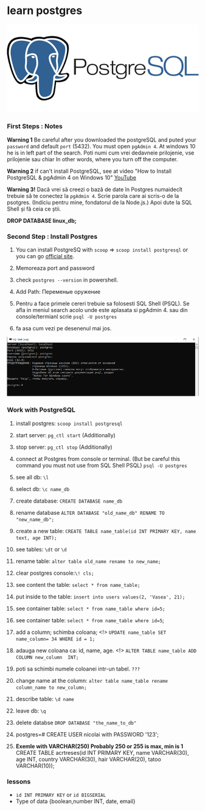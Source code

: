 # learn postgres
![JavaScript](img/postgres.png)

### First Steps : Notes

**Warning 1** Be careful after you downloaded the postgreSQL and puted your `password` and default `port` (5432). You must open `pgAdmin 4`. At windows 10 he is in left part of the search. Poti numi cum vrei dedavneie prilojenie, vse prilojenie sau chiar In other words, where you turn off the computer.

**Warning 2** if can't install PostgreSQL, see at video "How to Install PostgreSQL & pgAdmin 4 on Windows 10" [YouTube](https://www.youtube.com/watch?v=e1MwsT5FJRQ&list=PLQqEY2kzSbZ5m0FyWH0BuOiCne05mwecW&index=6&ab_channel=ProgrammingKnowledge)

**Warning 3!** Dacă vrei să creezi o bază de date în Postgres numaidecît trebuie să te conectez la `pgAdmin 4`. Scrie parola care ai scris-o de la psotgres. (Indiciu pentru mine, fondatorul de la Node.js.) Apoi dute la SQL Shell și fă ceia ce știi.

**DROP DATABASE linux_db;**

### Second Step : Install Postgres

1. You can install PostgreSQ with `scoop` => `scoop install postgresql` or you can go [official site](https://www.postgresql.org/download/). 

2. Memoreaza port and password

3. check `postgres --version` in powershell.

4. Add Path: Переменые оружение

5. Pentru a face primele cereri trebuie sa folosesti SQL Shell (PSQL). Se afla in meniul search acolo unde este aplasata si pgAdmin 4. sau din console/termianl scrie `psql -U postgres` 

6. fa asa cum vezi pe desenenul mai jos.

![PSQL](img/SQL_Shell_PSQL.PNG) 

### Work with PostgreSQL

1. install postgres: `scoop install postgresql`
2. start server: `pg_ctl start`  (Additionally)
3. stop server: `pg_ctl stop` (Additionally)
4. connect at Postgres from console or terminal. (But be careful this command you must not use from SQL Shell PSQL) `psql -U postgres`
5. see all db: `\l`
6. select db: `\c name_db`
7. create database: `CREATE DATABASE name_db`
8. rename database `ALTER DATABASE "old_name_db" RENAME TO "new_name_db";`
9. create a new table: `CREATE TABLE name_table(id INT PRIMARY KEY, name text, age INT);`
10. see tables: `\dt` or `\d`
11. rename table: `alter table old_name rename to new_name;`
12. clear postgres console:`\! cls;`
13. see content the table: `select * from name_table;`
14. put inside to the table: `insert into users values(2, 'Vasea', 21);`
15. see container table: `select * from name_table where id=5;`
16. see container table: `select * from name_table where id=5`;
17. add a column; schimba coloana; <!>
`UPDATE name_table SET name_column= 34 WHERE id = 1;`

18. adauga new coloana ca: id, name, age. <!>
`ALTER TABLE name_table ADD COLUMN new_column  INT; `

19. poti sa schimbi numele coloanei intr-un tabel.
`???`

20. change name at the column:
`alter table name_table rename column_name to new_column;`

21. describe table: `\d name`

22. leave db: `\q`

23. delete databse `DROP DATABASE "the_name_to_db"`

24. postgres=# CREATE USER nicolai with PASSWORD '123';

25. **Exemle with VARCHAR(250) Probably 250 or 255 is max, min is 1** CREATE TABLE acrtreses(id INT PRIMARY KEY, name VARCHAR(30), age INT, country VARCHAR(30), hair VARCHAR(20), tatoo VARCHAR(10));

### lessons

* `id INT PRIMARY KEY` or `id BIGSERIAL`
* Type of data {boolean,number INT, date, email}

